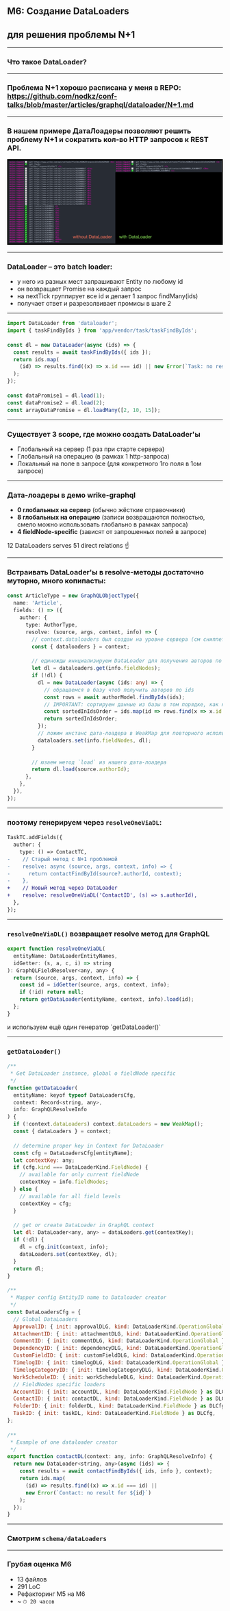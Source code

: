 ## M6: Создание DataLoaders

## для решения проблемы N+1

-----

### Что такое DataLoader?

-----

### Проблема N+1 хорошо расписана у меня в REPO: <https://github.com/nodkz/conf-talks/blob/master/articles/graphql/dataloader/N+1.md>

-----

### В нашем примере ДатаЛоадеры позволяют решить проблему N+1 и сократить кол-во HTTP запросов к REST API.

![without_dataloader](./without_dataloader.png) <!-- .element: style="max-width: 1100px;" class="plain" -->

-----

### DataLoader – это batch loader: <!-- .element: class="orange" -->

- у него из разных мест запрашивают Entity по любому id <!-- .element: class="fragment" -->
- он возвращает Promise на каждый запрос <!-- .element: class="fragment" -->
- на nextTick группирует все id и делает 1 запрос findMany(ids) <!-- .element: class="fragment" -->
- получает ответ и разрезолвивает промисы в шаге 2 <!-- .element: class="fragment" -->

-----

```ts
import DataLoader from 'dataloader';
import { taskFindByIds } from 'app/vendor/task/taskFindByIds';

const dl = new DataLoader(async (ids) => {
  const results = await taskFindByIds({ ids });
  return ids.map(
    (id) => results.find((x) => x.id === id) || new Error(`Task: no result for ${id}`)
  );
});

const dataPromise1 = dl.load(1);
const dataPromise2 = dl.load(2);
const arrayDataPromise = dl.loadMany([2, 10, 15]);

```

-----

### Существует 3 scope, где можно создать DataLoader'ы <!-- .element: class="orange" -->

- Глобальный на сервер <span class="gray">(1 раз при старте сервера)</span>
- Глобальный на операцию <span class="gray">(в рамках 1 http-запроса)</span>
- Локальный на поле в запросе <span class="gray">(для конкретного 1го поля в 1ом запросе)</span>

-----

### Дата-лоадеры в демо wrike-graphql <!-- .element: class="orange" -->

- **0 глобальных на сервер** <span class="gray">(обычно жёсткие справочники)</span>
- **8 глобальных на операцию** <span class="gray">(записи возвращаются полностью, смело можно использовать глобально в рамках запроса)</span>
- **4 fieldNode-specific** <span class="gray">(зависят от запрошенных полей в запросе)</span>

12 DataLoaders serves 51 direct relations ☝️ <!-- .element: class="fragment green" -->

-----

### Встраивать DataLoader'ы в resolve-методы достаточно муторно, много копипасты:

```ts
const ArticleType = new GraphQLObjectType({
  name: 'Article',
  fields: () => ({
    author: {
      type: AuthorType,
      resolve: (source, args, context, info) => {
        // context.dataloaders был создан на уровне сервера (см сниппет кода выше)
        const { dataloaders } = context;

        // единожды инициализируем DataLoader для получения авторов по ids
        let dl = dataloaders.get(info.fieldNodes);
        if (!dl) {
          dl = new DataLoader(async (ids: any) => {
            // обращаемся в базу чтоб получить авторов по ids
            const rows = await authorModel.findByIds(ids);
            // IMPORTANT: сортируем данные из базы в том порядке, как нам передали ids
            const sortedInIdsOrder = ids.map(id => rows.find(x => x.id === id));
            return sortedInIdsOrder;
          });
          // ложим инстанс дата-лоадера в WeakMap для повторного использования
          dataloaders.set(info.fieldNodes, dl);
        }

        // юзаем метод `load` из нашего дата-лоадера
        return dl.load(source.authorId);
      },
    },
  }),
});

```

-----

### поэтому генерируем через `resolveOneViaDL`:

```diff
TaskTC.addFields({
  author: {
    type: () => ContactTC,
-    // Старый метод с N+1 проблемой
-    resolve: async (source, args, context, info) => {
-      return contactFindById(source?.authorId, context);
-    },
+    // Новый метод через DataLoader
+    resolve: resolveOneViaDL('ContactID', (s) => s.authorId),
  },
});

```

-----

### `resolveOneViaDL()` возвращает resolve метод для GraphQL

``` js
export function resolveOneViaDL(
  entityName: DataLoaderEntityNames,
  idGetter: (s, a, c, i) => string
): GraphQLFieldResolver<any, any> {
  return (source, args, context, info) => {
    const id = idGetter(source, args, context, info);
    if (!id) return null;
    return getDataLoader(entityName, context, info).load(id);
  };
}

```

<span class="fragment" data-code-focus="5-9" />
<span class="fragment" data-code-focus="3,6" />
<span class="fragment" data-code-focus="2,8">и используем ещё один генератор `getDataLoader()`</span>

-----

### `getDataLoader()`

```js
/**
 * Get DataLoader instance, global o fieldNode specific
 */
function getDataLoader(
  entityName: keyof typeof DataLoadersCfg,
  context: Record<string, any>,
  info: GraphQLResolveInfo
) {
  if (!context.dataLoaders) context.dataLoaders = new WeakMap();
  const { dataLoaders } = context;

  // determine proper key in Context for DataLoader
  const cfg = DataLoadersCfg[entityName];
  let contextKey: any;
  if (cfg.kind === DataLoaderKind.FieldNode) {
    // available for only current fieldNode
    contextKey = info.fieldNodes;
  } else {
    // available for all field levels
    contextKey = cfg;
  }

  // get or create DataLoader in GraphQL context
  let dl: DataLoader<any, any> = dataLoaders.get(contextKey);
  if (!dl) {
    dl = cfg.init(context, info);
    dataLoaders.set(contextKey, dl);
  }
  return dl;
}

/**
 * Mapper config EntityID name to Dataloader creator
 */
const DataLoadersCfg = {
  // Global DataLoaders
  ApprovalID: { init: approvalDLG, kind: DataLoaderKind.OperationGlobal } as DLCfg,
  AttachmentID: { init: attachmentDLG, kind: DataLoaderKind.OperationGlobal } as DLCfg,
  CommentID: { init: commentDLG, kind: DataLoaderKind.OperationGlobal } as DLCfg,
  DependencyID: { init: dependencyDLG, kind: DataLoaderKind.OperationGlobal } as DLCfg,
  CustomFieldID: { init: customFieldDLG, kind: DataLoaderKind.OperationGlobal } as DLCfg,
  TimelogID: { init: timelogDLG, kind: DataLoaderKind.OperationGlobal } as DLCfg,
  TimelogCategoryID: { init: timelogCategoryDLG, kind: DataLoaderKind.OperationGlobal } as DLCfg,
  WorkScheduleID: { init: workScheduleDLG, kind: DataLoaderKind.OperationGlobal } as DLCfg,
  // FieldNodes specific loaders
  AccountID: { init: accountDL, kind: DataLoaderKind.FieldNode } as DLCfg,
  ContactID: { init: contactDL, kind: DataLoaderKind.FieldNode } as DLCfg,
  FolderID: { init: folderDL, kind: DataLoaderKind.FieldNode } as DLCfg,
  TaskID: { init: taskDL, kind: DataLoaderKind.FieldNode } as DLCfg,
};

/**
 * Example of one dataloader creator
 */
export function contactDL(context: any, info: GraphQLResolveInfo) {
  return new DataLoader<string, any>(async (ids) => {
    const results = await contactFindByIds({ ids, info }, context);
    return ids.map(
      (id) => results.find((x) => x.id === id) ||
      new Error(`Contact: no result for ${id}`)
    );
  });
}

```

-----

### Смотрим `schema/dataLoaders`

-----

### Грубая оценка M6

- 13 файлов
- 291 LoC
- Рефакторинг M5 на M6
- ~ `⏱ 20 часов`
